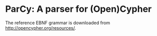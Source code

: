 # ParCy: A parser for (Open)Cypher

The reference EBNF grammar is downloaded from http://opencypher.org/resources/.
